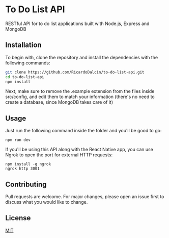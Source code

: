 # To Do List API

RESTful API for to do list applications built with Node.js, Express and MongoDB

## Installation

To begin with, clone the repository and install the dependencies with the following commands:

```bash
git clone https://github.com/RicardoDalcin/to-do-list-api.git
cd to-do-list-api
npm install
```

Next, make sure to remove the .example extension from the files inside src/config, and edit them to match your information (there's no need to create a database, since MongoDB takes care of it)

## Usage

Just run the following command inside the folder and you'll be good to go:

```node
npm run dev
```

If you'll be using this API along with the React Native app, you can use Ngrok to open the port for external HTTP requests:

```node
npm install -g ngrok
ngrok http 3001
```

## Contributing

Pull requests are welcome. For major changes, please open an issue first to discuss what you would like to change.

## License

[MIT](https://choosealicense.com/licenses/mit/)
